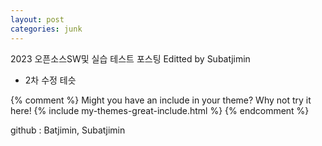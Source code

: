 ```yaml
---
layout: post
categories: junk
---
```


2023 오픈소스SW및 실습 테스트 포스팅
Editted by Subatjimin
+ 2차 수정 테슷

{% comment %}
Might you have an include in your theme? Why not try it here!
{% include my-themes-great-include.html %}
{% endcomment %}

github : Batjimin, Subatjimin
